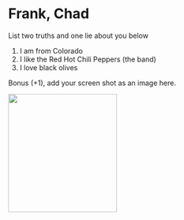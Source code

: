 # Frank, Chad
List two truths and one lie about you below

1. I am from Colorado
2. I like the Red Hot Chili Peppers (the band)
3. I love black olives


Bonus (+1), add your screen shot as an image here.
<p>
    <img src="lab-0-learning-git-and-github-JesGoBu/proof/Proof of 25 gits Chad Frank.png" width="220" height="240" />
</p>

